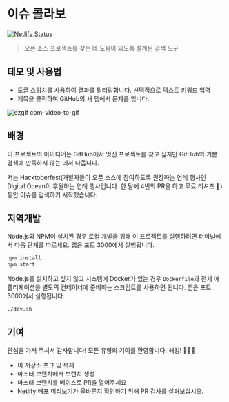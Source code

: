 # 이슈 콜라보

[![Netlify Status](https://api.netlify.com/api/v1/badges/a515d6f7-91ed-4ce2-899a-5958d9600ba8/deploy-status)](https://app.netlify.com/sites/issue-collab/deploys)

> 오픈 소스 프로젝트를 찾는 데 도움이 되도록 설계된 검색 도구

## 데모 및 사용법

- 토글 스위치를 사용하여 결과를 필터링합니다. 선택적으로 텍스트 키워드 입력
- 제목을 클릭하여 GitHub의 새 탭에서 문제를 엽니다.

![ezgif com-video-to-gif](https://user-images.githubusercontent.com/39889198/67807711-ba90b080-fa6b-11e9-9326-c1dface895c2.gif)

## 배경

이 프로젝트의 아이디어는 GitHub에서 멋진 프로젝트를 찾고 싶지만 GitHub의 기본 검색에 만족하지 않는 데서 나옵니다.

저는 Hacktoberfest(개발자들이 오픈 소스에 참여하도록 권장하는 연례 행사인 Digital Ocean이 후원하는 연례 행사입니다. 한 달에 4번의 PR을 하고 무료 티셔츠 👕) 동안 이슈를 검색하기 시작했습니다.

## 지역개발

Node.js와 NPM이 설치된 경우 로컬 개발을 위해 이 프로젝트를 실행하려면 터미널에서 다음 단계를 따르세요. 앱은 포트 3000에서 실행됩니다.

```bash
npm install
npm start
```

Node.js를 설치하고 싶지 않고 시스템에 Docker가 있는 경우 `Dockerfile`과 전체 애플리케이션을 별도의 컨테이너에 준비하는 스크립트를 사용하면 됩니다. 앱은 포트 3000에서 실행됩니다.

```bash
./dev.sh
```

## 기여

관심을 가져 주셔서 감사합니다! 모든 유형의 기여를 환영합니다. 해킹! 🔨🔨🔨

- 이 저장소 포크 및 복제
- 마스터 브랜치에서 브랜치 생성
- 마스터 브랜치를 베이스로 PR을 열어주세요
- Netlify 배포 미리보기가 올바른지 확인하기 위해 PR 검사를 살펴보십시오.
